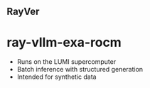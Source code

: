 ## RayVer
 
# ray-vllm-exa-rocm

* Runs on the LUMI supercomputer
* Batch inference with structured generation
* Intended for synthetic data
